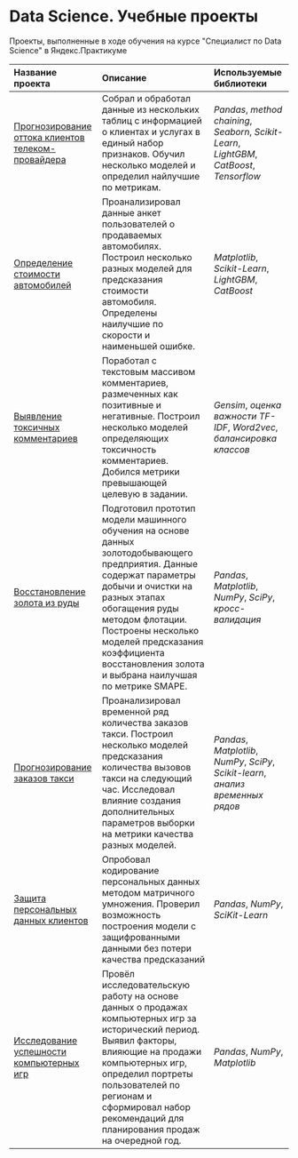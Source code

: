 #  Data Science. Учебные проекты


Проекты, выполненные в ходе обучения на курсе "Специалист по Data Science" в Яндекс.Практикуме

| Название проекта | Описание | Используемые библиотеки | 
| :---------------------- | :---------------------- | :---------------------- |
| [Прогнозирование оттока клиентов телеком-провайдера](Отток%20клиентов%20у%20телеком-провайдера) | Собрал и обработал данные из нескольких таблиц с информацией о клиентах и услугах в единый набор признаков. Обучил несколько моделей и определил найлучшие по метрикам. | *Pandas*, *method chaining*, *Seaborn*, *Scikit-Learn*, *LightGBM*, *CatBoost*, *Tensorflow*  |
| [Определение стоимости автомобилей](Определение%20стоимости%20автомобилей) | Проанализировал данные анкет пользователей о продаваемых автомобилях. Построил несколько разных моделей для предсказания стоимости автомобиля. Определены наилучшие по скорости и наименьшей ошибке. | *Matplotlib*, *Scikit-Learn*, *LightGBM*, *CatBoost* |
| [Выявление токсичных комментариев](Выявление%20токсичных%20комментариев) | Поработал с текстовым массивом комментариев, размеченных как позитивные и негативные. Построил несколько моделей определяющих токсичность комментариев. Добился метрики превышающей целевую в задании. | *Gensim*, *оценка важности TF-IDF*, *Word2vec*, *балансировка классов* |
| [Восстановление золота из руды](Восстановления%20золота%20из%20золотосодержащей%20руды) | Подготовил прототип модели машинного обучения на основе данных золотодобывающего предприятия. Данные содержат параметры добычи и очистки на разных этапах обогащения руды методом флотации. Построены несколько моделей предсказания коэффициента восстановления золота и выбрана наилучшая по метрике SMAPE. | *Pandas*, *Matplotlib*, *NumPy*, *SciPy*, *кросс-валидация* | 
| [Прогнозирование заказов такси](Прогноз%20по%20заказам%20такси) | Проанализировал временной ряд количества заказов такси. Построил несколько моделей предсказания количества вызовов такси на следующий час. Исследовал влияние создания дополнительных параметров выборки на метрики качества разных моделей. | *Pandas*, *Matplotlib*, *NumPy*, *SciPy*, *Scikit-learn*, *анализ временных рядов* |
| [Защита персональных данных клиентов](Защита%20персональных%20данных%20клиентов) | Опробовал кодирование персональных данных методом матричного умножения. Проверил возможность построения модели с защифрованными данными без потери качества предсказаний | *Pandas*, *NumPy*, *SciKit-Learn* |
| [Исследование успешности компьютерных игр](Исследование%20успешности%20компьютерных%20игр) | Провёл исследовательскую работу на основе данных о продажах компьютерных игр за исторический период. Выявил факторы, влияющие на продажи компьютерных игр, определил портреты пользователей по регионам и сформировал набор рекомендаций для планирования продаж на очередной год. | *Pandas*, *NumPy*, *Matplotlib* |
